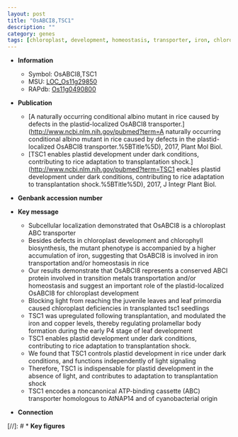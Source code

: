 ```yaml
---
layout: post
title: "OsABCI8,TSC1"
description: ""
category: genes
tags: [chloroplast, development, homeostasis, transporter, iron, chloroplast development, ABC transporter, leaf, seedlings, leaf development, copper]
---
```


* **Information**  
    + Symbol: OsABCI8,TSC1  
    + MSU: [LOC_Os11g29850](http://rice.uga.edu/cgi-bin/ORF_infopage.cgi?orf=LOC_Os11g29850)  
    + RAPdb: [Os11g0490800](https://rapdb.dna.affrc.go.jp/locus/?name=Os11g0490800)  

* **Publication**  
    + [A naturally occurring conditional albino mutant in rice caused by defects in the plastid-localized OsABCI8 transporter.](http://www.ncbi.nlm.nih.gov/pubmed?term=A naturally occurring conditional albino mutant in rice caused by defects in the plastid-localized OsABCI8 transporter.%5BTitle%5D), 2017, Plant Mol Biol.
    + [TSC1 enables plastid development under dark conditions, contributing to rice adaptation to transplantation shock.](http://www.ncbi.nlm.nih.gov/pubmed?term=TSC1 enables plastid development under dark conditions, contributing to rice adaptation to transplantation shock.%5BTitle%5D), 2017, J Integr Plant Biol.

* **Genbank accession number**  

* **Key message**  
    + Subcellular localization demonstrated that OsABCI8 is a chloroplast ABC transporter
    + Besides defects in chloroplast development and chlorophyll biosynthesis, the mutant phenotype is accompanied by a higher accumulation of iron, suggesting that OsABCI8 is involved in iron transportation and/or homeostasis in rice
    + Our results demonstrate that OsABCI8 represents a conserved ABCI protein involved in transition metals transportation and/or homeostasis and suggest an important role of the plastid-localized OsABCI8 for chloroplast development
    + Blocking light from reaching the juvenile leaves and leaf primordia caused chloroplast deficiencies in transplanted tsc1 seedlings
    + TSC1 was upregulated following transplantation, and modulated the iron and copper levels, thereby regulating prolamellar body formation during the early P4 stage of leaf development
    + TSC1 enables plastid development under dark conditions, contributing to rice adaptation to transplantation shock.
    + We found that TSC1 controls plastid development in rice under dark conditions, and functions independently of light signaling
    + Therefore, TSC1 is indispensable for plastid development in the absence of light, and contributes to adaptation to transplantation shock
    + TSC1 encodes a noncanonical ATP-binding cassette (ABC) transporter homologous to AtNAP14 and of cyanobacterial origin

* **Connection**  

[//]: # * **Key figures**  


